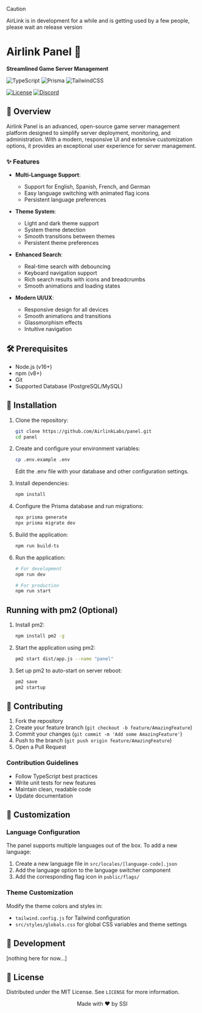 > [!CAUTION]
> AirLink is in development for a while and is getting used by a few people, please wait an release version

# Airlink Panel 🚀

**Streamlined Game Server Management**

![TypeScript](https://img.shields.io/badge/TypeScript-007ACC?style=for-the-badge&logo=typescript&logoColor=white)
![Prisma](https://img.shields.io/badge/Prisma-3982CE?style=for-the-badge&logo=Prisma&logoColor=white)
![TailwindCSS](https://img.shields.io/badge/Tailwind_CSS-38B2AC?style=for-the-badge&logo=tailwind-css&logoColor=white)
  
[![License](https://img.shields.io/github/license/AirlinkLabs/panel)](https://github.com/AirlinkLabs/panel/blob/main/LICENSE)
[![Discord](https://img.shields.io/discord/1302020587316707420)](https://discord.gg/D8YbT9rDqz)

## 📖 Overview

Airlink Panel is an advanced, open-source game server management platform designed to simplify server deployment, monitoring, and administration. With a modern, responsive UI and extensive customization options, it provides an exceptional user experience for server management.

### ✨ Features

- **Multi-Language Support**: 
  - Support for English, Spanish, French, and German
  - Easy language switching with animated flag icons
  - Persistent language preferences

- **Theme System**:
  - Light and dark theme support
  - System theme detection
  - Smooth transitions between themes
  - Persistent theme preferences

- **Enhanced Search**:
  - Real-time search with debouncing
  - Keyboard navigation support
  - Rich search results with icons and breadcrumbs
  - Smooth animations and loading states

- **Modern UI/UX**:
  - Responsive design for all devices
  - Smooth animations and transitions
  - Glassmorphism effects
  - Intuitive navigation

## 🛠 Prerequisites

- Node.js (v16+)
- npm (v8+)
- Git
- Supported Database (PostgreSQL/MySQL)

## 💾 Installation

1. Clone the repository:
   ```bash
   git clone https://github.com/AirlinkLabs/panel.git
   cd panel
   ```

2. Create and configure your environment variables:
   ```bash
   cp .env.example .env
   ```
   Edit the .env file with your database and other configuration settings.

3. Install dependencies:
   ```bash
   npm install
   ```

4. Configure the Prisma database and run migrations:
   ```bash
   npx prisma generate
   npx prisma migrate dev
   ```

5. Build the application:
   ```bash
   npm run build-ts
   ```

6. Run the application:
   ```bash
   # For development
   npm run dev
   
   # For production
   npm run start
   ```

## Running with pm2 (Optional)

1. Install pm2:
   ```bash
   npm install pm2 -g
   ```

2. Start the application using pm2:
   ```bash
   pm2 start dist/app.js --name "panel"
   ```

3. Set up pm2 to auto-start on server reboot:
   ```bash
   pm2 save
   pm2 startup
   ```

## 🤝 Contributing

1. Fork the repository
2. Create your feature branch (`git checkout -b feature/AmazingFeature`)
3. Commit your changes (`git commit -m 'Add some AmazingFeature'`)
4. Push to the branch (`git push origin feature/AmazingFeature`)
5. Open a Pull Request

### Contribution Guidelines

- Follow TypeScript best practices
- Write unit tests for new features
- Maintain clean, readable code
- Update documentation


## 🎨 Customization

### Language Configuration
The panel supports multiple languages out of the box. To add a new language:

1. Create a new language file in `src/locales/[language-code].json`
2. Add the language option to the language switcher component
3. Add the corresponding flag icon in `public/flags/`

### Theme Customization
Modify the theme colors and styles in:
- `tailwind.config.js` for Tailwind configuration
- `src/styles/globals.css` for global CSS variables and theme settings

## 🔧 Development

[nothing here for now...]

## 📄 License

Distributed under the MIT License. See `LICENSE` for more information.


<div align="center">
  Made with ❤️ by SSI
</div>
